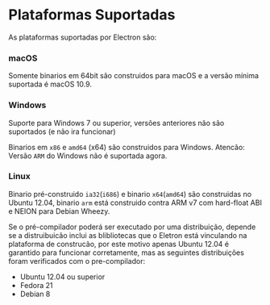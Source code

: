 # Plataformas Suportadas

As plataformas suportadas por Electron são:

### macOS

Somente binarios em 64bit são construidos para macOS e a versão mínima suportada é macOS 10.9.

### Windows
Suporte para Windows 7 ou superior, versões anteriores não são suportados (e não ira funcionar)

 Binarios em `x86` e `amd64` (x64) são construidos para Windows. Atencão: Versão `ARM` do Windows não é suportada agora.

### Linux
Binario pré-construido `ia32`(`i686`) e binario `x64`(`amd64`) são construidas no Ubuntu 12.04, binario `arm` está construido contra ARM v7 com hard-float ABI e NEION para Debian Wheezy.

Se o pré-compilador poderá ser executado por uma distribuição, depende se a distruibuicão inclui as blibliotecas que o Eletron está vinculando na plataforma de construcão, por este motivo apenas Ubuntu 12.04 é garantido para funcionar corretamente, mas as seguintes distribuições foram verificados com o pre-compilador:


* Ubuntu 12.04 ou superior
* Fedora 21
* Debian 8
